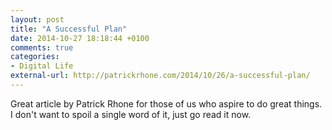 ```yaml
---
layout: post
title: "A Successful Plan"
date: 2014-10-27 18:18:44 +0100
comments: true
categories: 
- Digital Life
external-url: http://patrickrhone.com/2014/10/26/a-successful-plan/
---
```


Great article by Patrick Rhone for those of us who aspire to do great things. I don't want to spoil a single word of it, just go read it now.
